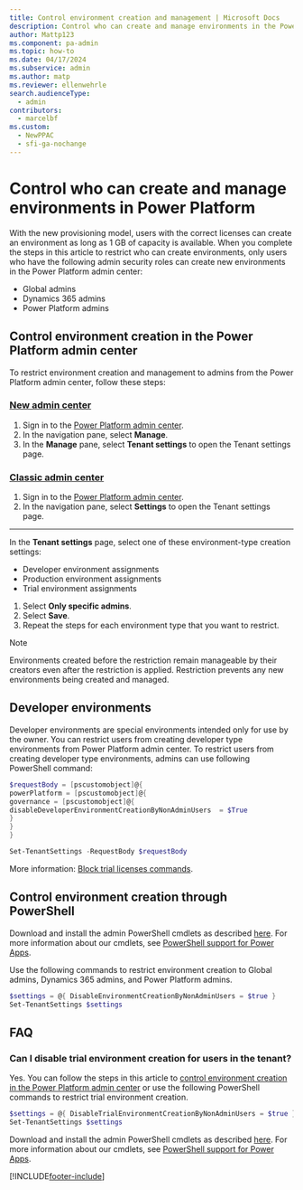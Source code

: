 ```yaml
---
title: Control environment creation and management | Microsoft Docs
description: Control who can create and manage environments in the Power Platform admin center.
author: Mattp123
ms.component: pa-admin
ms.topic: how-to
ms.date: 04/17/2024
ms.subservice: admin
ms.author: matp
ms.reviewer: ellenwehrle
search.audienceType: 
  - admin
contributors:
  - marcelbf
ms.custom:
  - NewPPAC
  - sfi-ga-nochange
---
```

# Control who can create and manage environments in Power Platform

With the new provisioning model, users with the correct licenses can create an environment as long as 1 GB of capacity is available. When you complete the steps in this article to restrict who can create environments, only users who have the following admin security roles can create new environments in the Power Platform admin center:

- Global admins
- Dynamics 365 admins
- Power Platform admins

## Control environment creation in the Power Platform admin center

To restrict environment creation and management to admins from the Power Platform admin center, follow these steps:

### [New admin center](#tab/new)
1. Sign in to the [Power Platform admin center](https://admin.powerplatform.microsoft.com/).
1. In the navigation pane, select **Manage**.
1. In the **Manage** pane, select **Tenant settings** to open the Tenant settings page.

### [Classic admin center](#tab/classic)
1. Sign in to the [Power Platform admin center](https://admin.powerplatform.microsoft.com/).
1. In the navigation pane, select **Settings** to open the Tenant settings page.
---

In the **Tenant settings** page, select one of these environment-type creation settings:

   - Developer environment assignments
   - Production environment assignments
   - Trial environment assignments

1. Select **Only specific admins**.
1. Select **Save**.
1. Repeat the steps for each environment type that you want to restrict.

> [!NOTE]
> Environments created before the restriction remain manageable by their creators even after the restriction is applied. Restriction prevents any new environments being created and managed. 

## Developer environments

Developer environments are special environments intended only for use by the owner. You can restrict users from creating developer type environments from Power Platform admin center.
To restrict users from creating developer type environments, admins can use following PowerShell command:

```powershell
$requestBody = [pscustomobject]@{
powerPlatform = [pscustomobject]@{
governance = [pscustomobject]@{
disableDeveloperEnvironmentCreationByNonAdminUsers  = $True
}
}
}

Set-TenantSettings -RequestBody $requestBody
```
More information: [Block trial licenses commands](/power-platform/admin/powerapps-powershell#block-trial-licenses-commands).

## Control environment creation through PowerShell

Download and install the admin PowerShell cmdlets as described [here](https://www.powershellgallery.com/packages/Microsoft.PowerApps.Administration.PowerShell/2.0.1). For more information about our cmdlets, see [PowerShell support for Power Apps](powerapps-powershell.md).

Use the following commands to restrict environment creation to Global admins, Dynamics 365 admins, and Power Platform admins. 

```powershell
$settings = @{ DisableEnvironmentCreationByNonAdminUsers = $true }
Set-TenantSettings $settings
```

## FAQ

### Can I disable trial environment creation for users in the tenant?

Yes. You can follow the steps in this article to [control environment creation in the Power Platform admin center](#control-environment-creation-in-the-power-platform-admin-center) or use the following PowerShell commands to restrict trial environment creation.

```powershell
$settings = @{ DisableTrialEnvironmentCreationByNonAdminUsers = $true }
Set-TenantSettings $settings
```

Download and install the admin PowerShell cmdlets as described [here](https://www.powershellgallery.com/packages/Microsoft.PowerApps.Administration.PowerShell/2.0.1). For more information about our cmdlets, see [PowerShell support for Power Apps](powerapps-powershell.md).


[!INCLUDE[footer-include](../includes/footer-banner.md)]
